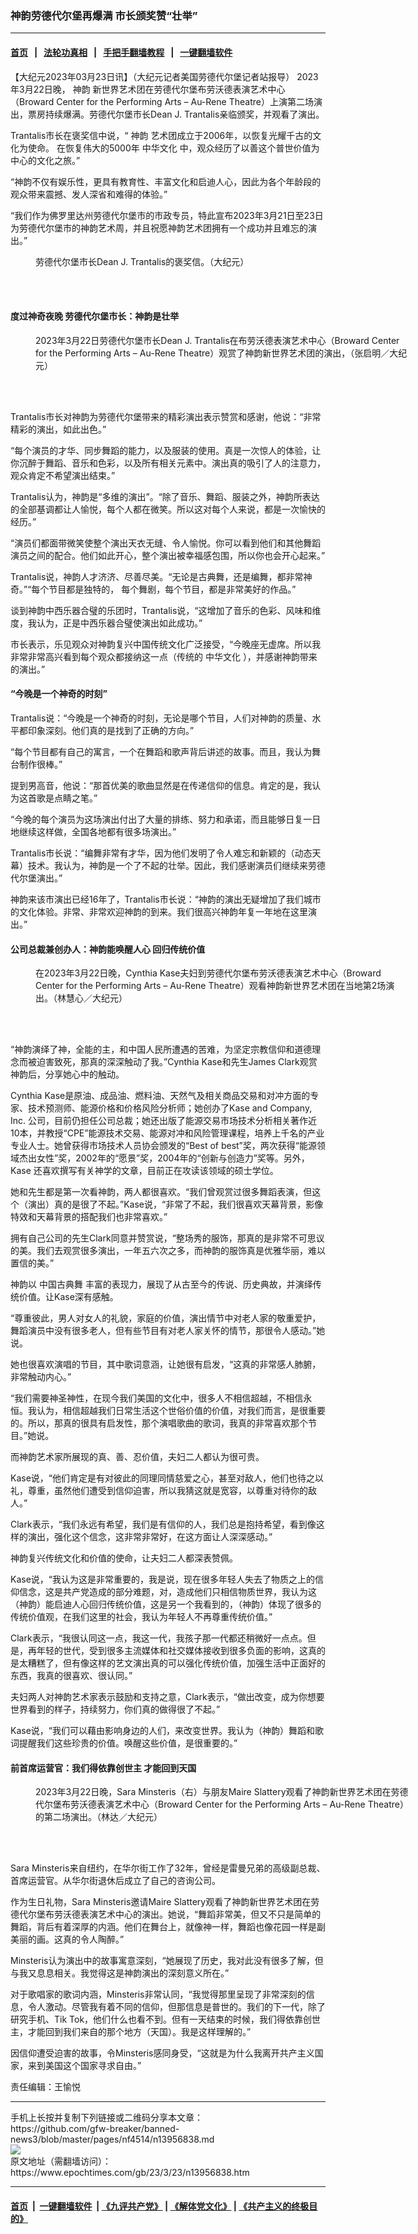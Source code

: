 ### 神韵劳德代尔堡再爆满 市长颁奖赞“壮举”
------------------------

#### [首页](https://github.com/gfw-breaker/banned-news3/blob/master/README.md) &nbsp;&nbsp;|&nbsp;&nbsp; [法轮功真相](https://github.com/begood0513/basic/blob/master/README.md)  &nbsp;&nbsp;|&nbsp;&nbsp; [手把手翻墙教程](https://github.com/gfw-breaker/guides/wiki)  &nbsp;&nbsp;|&nbsp;&nbsp; [一键翻墙软件](https://github.com/gfw-breaker/nogfw/blob/master/README.md)  



<div><p>
 【大纪元2023年03月23日讯】（大纪元记者美国劳德代尔堡记者站报导） 2023年3月22日晚，
 <ok href="https://www.epochtimes.com/gb/tag/%E7%A5%9E%E9%9F%B5.html">
  神韵
 </ok>
 新世界艺术团在劳德代尔堡布劳沃德表演艺术中心（Broward Center for the Performing Arts – Au-Rene Theatre）上演第二场演出，票房持续爆满。劳德代尔堡市长Dean J. Trantalis亲临颁奖，并观看了演出。
</p>
<p>
 Trantalis市长在褒奖信中说，“
 <ok href="https://www.epochtimes.com/gb/tag/%E7%A5%9E%E9%9F%B5.html">
  神韵
 </ok>
 艺术团成立于2006年，以恢复光耀千古的文化为使命。 在恢复伟大的5000年
 <ok href="https://www.epochtimes.com/gb/tag/%E4%B8%AD%E5%8D%8E%E6%96%87%E5%8C%96.html">
  中华文化
 </ok>
 中，观众经历了以善这个普世价值为中心的文化之旅。”
</p>
<p>
 “神韵不仅有娱乐性，更具有教育性、丰富文化和启迪人心，因此为各个年龄段的观众带来震撼、发人深省和难得的体验。”
</p>
<p>
 “我们作为佛罗里达州劳德代尔堡市的市政专员，特此宣布2023年3月21日至23日为劳德代尔堡市的神韵艺术周，并且祝愿神韵艺术团拥有一个成功并且难忘的演出。”
</p>
<figure aria-describedby="caption-attachment-13956859" class="wp-caption aligncenter" id="attachment_13956859" style="width: 450px">
 <ok href="https://i.epochtimes.com/assets/uploads/2023/03/id13956859-fc8a1f912a37807d47c3a496c21d7633.jpg" target="_blank">
  <img alt="" class="size-medium wp-image-13956859" src="https://i.epochtimes.com/assets/uploads/2023/03/id13956859-fc8a1f912a37807d47c3a496c21d7633-450x742.jpg"/>
 </ok>
 <br/><figcaption class="wp-caption-text" id="caption-attachment-13956859">
  劳德代尔堡市长Dean J. Trantalis的褒奖信。（大纪元）
 </figcaption><br/>
</figure><br/>
<h4>
 度过神奇夜晚 劳德代尔堡市长：神韵是壮举
</h4>
<figure aria-describedby="caption-attachment-13956860" class="wp-caption aligncenter" id="attachment_13956860" style="width: 600px">
 <ok href="https://i.epochtimes.com/assets/uploads/2023/03/id13956860-2303222340262124.jpg" target="_blank">
  <img alt="" class="size-large wp-image-13956860" src="https://i.epochtimes.com/assets/uploads/2023/03/id13956860-2303222340262124-600x400.jpg" title=""/>
 </ok>
 <br/><figcaption class="wp-caption-text" id="caption-attachment-13956860">
  2023年3月22日劳德代尔堡市长Dean J. Trantalis在布劳沃德表演艺术中心（Broward Center for the Performing Arts – Au-Rene Theatre）观赏了神韵新世界艺术团的演出，（张启明／大纪元）
 </figcaption><br/>
</figure><br/>
<p>
 Trantalis市长对神韵为劳德代尔堡带来的精彩演出表示赞赏和感谢，他说：“非常精彩的演出，如此出色。”
</p>
<p>
 “每个演员的才华、同步舞蹈的能力，以及服装的使用。真是一次惊人的体验，让你沉醉于舞蹈、音乐和色彩，以及所有相关元素中。演出真的吸引了人的注意力，观众肯定不希望演出结束​​。”
</p>
<p>
 Trantalis认为，神韵是“多维的演出”。“除了音乐、舞蹈、服装之外，神韵所表达的全部基调都让人愉悦，每个人都在微笑。所以这对每个人来说，都是一次愉快的经历。”
</p>
<p>
 “演员们都面带微笑使整个演出天衣无缝、令人愉悦。你可以看到他们和其他舞蹈演员之间的配合。他们如此开心，整个演出被幸福感包围，所以你也会开心起来。”
</p>
<p>
 Trantalis说，神韵人才济济、尽善尽美。“无论是古典舞，还是编舞，都非常神奇。”“每个节目都是独特的， 每个舞剧，每个节目，都是非常美好的作品。”
</p>
<p>
 谈到神韵中西乐器合璧的乐团时，Trantalis说，“这增加了音乐的色彩、风味和维度，我认为，正是中西乐器合璧使演出如此成功。”
</p>
<p>
 市长表示，乐见观众对神韵复兴中国传统文化广泛接受，“今晚座无虚席。所以我非常非常高兴看到每个观众都接纳这一点（传统的
 <ok href="https://www.epochtimes.com/gb/tag/%E4%B8%AD%E5%8D%8E%E6%96%87%E5%8C%96.html">
  中华文化
 </ok>
 ），并感谢神韵带来的演出。”
</p>
<h4>
 “今晚是一个神奇的时刻”
</h4>
<p>
 Trantalis说：“今晚是一个神奇的时刻，无论是哪个节目，人们对神韵的质量、水平都印象深刻。他们真的是找到了正确的方向。”
</p>
<p>
 “每个节目都有自己的寓言，一个在舞蹈和歌声背后讲述的故事。而且，我认为舞台制作很棒。”
</p>
<p>
 提到男高音，他说：“那首优美的歌曲显然是在传递信仰的信息。肯定的是，我认为这首歌是点睛之笔。”
</p>
<p>
 “今晚的每个演员为这场演出付出了大量的排练、努力和承诺，而且能够日复一日地继续这样做，全国各地都有很多场演出。”
</p>
<p>
 Trantalis市长说：“编舞非常有才华，因为他们发明了令人难忘和新颖的（动态天幕）技术。我认为，神韵是一个了不起的壮举。因此，我们感谢演员们继续来劳德代尔堡演出。”
</p>
<p>
 神韵来该市演出已经16年了，Trantalis市长说：“神韵的演出无疑增加了我们城市的文化体验。非常、非常欢迎神韵的到来。我们很高兴神韵年复一年地在这里演出。”
</p>
<h4>
 公司总裁兼创办人：神韵能唤醒人心 回归传统价值
</h4>
<figure aria-describedby="caption-attachment-13956861" class="wp-caption aligncenter" id="attachment_13956861" style="width: 600px">
 <ok href="https://i.epochtimes.com/assets/uploads/2023/03/id13956861-2303222346412124.jpg" target="_blank">
  <img alt="" class="size-large wp-image-13956861" src="https://i.epochtimes.com/assets/uploads/2023/03/id13956861-2303222346412124-600x401.jpg" title=""/>
 </ok>
 <br/><figcaption class="wp-caption-text" id="caption-attachment-13956861">
  在2023年3月22日晚，Cynthia Kase夫妇到劳德代尔堡布劳沃德表演艺术中心（Broward Center for the Performing Arts – Au-Rene Theatre）观看神韵新世界艺术团在当地第2场演出。（林慧心／大纪元）
 </figcaption><br/>
</figure><br/>
<p>
 “神韵演绎了神，全能的主，和中国人民所遭遇的苦难，为坚定宗教信仰和道德理念而被迫害致死，那真的深深触动了我。”Cynthia Kase和先生James Clark观赏神韵后，分享她心中的触动。
</p>
<p>
 Cynthia Kase是原油、成品油、燃料油、天然气及相关商品交易和对冲方面的专家、技术预测师、能源价格和价格风险分析师；她创办了Kase and Company, Inc. 公司，目前仍担任公司总裁；她还出版了能源交易市场技术分析相关著作近10本，并教授“CPE”能源技术交易、能源对冲和风险管理课程，培养上千名的产业专业人士。她曾获得市场技术人员协会颁发的“Best of best”奖，两次获得“能源领域杰出女性”奖，2002年的“愿景”奖，2004年的“创新与创造力”奖等。另外，Kase 还喜欢撰写有关神学的文章，目前正在攻读该领域的硕士学位。
</p>
<p>
 她和先生都是第一次看神韵，两人都很喜欢。“我们曾观赏过很多舞蹈表演，但这个（演出）真的是很了不起。”Kase说，“非常了不起，我们很喜欢天幕背景，影像特效和天幕背景的搭配我们也非常喜欢。”
</p>
<p>
 拥有自己公司的先生Clark同意并赞赏说，“整场秀的服饰，那真的是非常不可思议的美。我们去观赏很多演出，一年五六次之多，而神韵的服饰真是优雅华丽，难以置信的美。”
</p>
<p>
 神韵以
 <ok href="https://www.epochtimes.com/gb/tag/%E4%B8%AD%E5%9B%BD%E5%8F%A4%E5%85%B8%E8%88%9E.html">
  中国古典舞
 </ok>
 丰富的表现力，展现了从古至今的传说、历史典故，并演绎传统价值。让Kase深有感触。
</p>
<p>
 “尊重彼此，男人对女人的礼貌，家庭的价值，演出情节中对老人家的敬重爱护，舞蹈演员中没有很多老人，但有些节目有对老人家关怀的情节，那很令人感动。”她说。
</p>
<p>
 她也很喜欢演唱的节目，其中歌词意涵，让她很有启发，“这真的非常感人肺腑，非常触动内心。”
</p>
<p>
 “我们需要神圣神性，在现今我们美国的文化中，很多人不相信超越，不相信永恒。我认为，相信超越我们日常生活这个世俗价值的价值，对我们而言，是很重要的。所以，那真的很具有启发性，那个演唱歌曲的歌词，我真的非常喜欢那个节目。”她说。
</p>
<p>
 而神韵艺术家所展现的真、善、忍价值，夫妇二人都认为很可贵。
</p>
<p>
 Kase说，“他们肯定是有对彼此的同理同情慈爱之心，甚至对敌人，他们也待之以礼，尊重，虽然他们遭受到信仰迫害，所以我猜这就是宽容，以尊重对待你的敌人。”
</p>
<p>
 Clark表示，“我们永远有希望，我们是有信仰的人，我们总是抱持希望，看到像这样的演出，强化这个信念，这非常非常好，在这方面让人深深感动。”
</p>
<p>
 神韵复兴传统文化和价值的使命，让夫妇二人都深表赞佩。
</p>
<p>
 Kase说，“我认为这是非常重要的，我是说，现在很多年轻人失去了物质之上的信仰信念，这是共产党造成的部分难题，对，造成他们只相信物质世界，我认为这（神韵）能启迪人心回归传统价值，这是另一个我看到的，（神韵）体现了很多的传统价值观，在我们这里的社会，我认为年轻人不再尊重传统价值。”
</p>
<p>
 Clark表示，“我很认同这一点，我这一代，我孩子那一代都还稍微好一点点。但是，再年轻的世代，受到很多主流媒体和社交媒体接收到很多负面的影响，这真的是太糟糕了，但有像这样的艺文演出真的可以强化传统价值，加强生活中正面好的东西，我真的很喜欢、很认同。”
</p>
<p>
 夫妇两人对神韵艺术家表示鼓励和支持之意，Clark表示，“做出改变，成为你想要世界看到的样子，持续努力，你们真的做得很了不起。”
</p>
<p>
 Kase说，“我们可以藉由影响身边的人们，来改变世界。我认为（神韵）舞蹈和歌词提醒我们这些珍贵的价值。唤醒这些价值，是很重要的。”
</p>
<h4>
 前首席运营官：我们得依靠创世主 才能回到天国
</h4>
<figure aria-describedby="caption-attachment-13956862" class="wp-caption aligncenter" id="attachment_13956862" style="width: 600px">
 <ok href="https://i.epochtimes.com/assets/uploads/2023/03/id13956862-2303222340192124.jpg" target="_blank">
  <img alt="" class="size-large wp-image-13956862" src="https://i.epochtimes.com/assets/uploads/2023/03/id13956862-2303222340192124-600x400.jpg" title=""/>
 </ok>
 <br/><figcaption class="wp-caption-text" id="caption-attachment-13956862">
  2023年3月22日晚，Sara Minsteris（右）与朋友Maire Slattery观看了神韵新世界艺术团在劳德代尔堡布劳沃德表演艺术中心（Broward Center for the Performing Arts – Au-Rene Theatre）的第二场演出。（林达／大纪元）
 </figcaption><br/>
</figure><br/>
<p>
 Sara Minsteris来自纽约，在华尔街工作了32年，曾经是雷曼兄弟的高级副总裁、首席运营官。从华尔街退休后成立了自己的咨询公司。
</p>
<p>
 作为生日礼物，Sara Minsteris邀请Maire Slattery观看了神韵新世界艺术团在劳德代尔堡布劳沃德表演艺术中心的演出。她说，“舞蹈非常美，但又不只是简单的舞蹈，背后有着深厚的内涵。他们在舞台上，就像神一样，舞蹈也像花园一样是副美丽的画。这真的令人陶醉。”
</p>
<p>
 Minsteris认为演出中的故事寓意深刻，“她展现了历史，我对此没有很多了解，但与我又息息相关。我觉得这是神韵演出的深刻意义所在。”
</p>
<p>
 对于歌唱家的歌词内涵，Minsteris非常认同，“我觉得那里呈现了非常深刻的信息，令人激动。尽管我有着不同的信仰，但那信息是普世的。我们的下一代，除了研究手机、Tik Tok，他们什么也看不到。但有一天结束的时候，我们得依靠创世主，才能回到我们来自的那个地方（天国）。我是这样理解的。”
</p>
<p>
 因信仰遭受迫害的故事，令Minsteris感同身受，“这就是为什么我离开共产主义国家，来到美国这个国家寻求自由。”
</p>
<p>
 责任编辑：王愉悦
</p>
</div>
<hr/>
手机上长按并复制下列链接或二维码分享本文章：<br/>
https://github.com/gfw-breaker/banned-news3/blob/master/pages/nf4514/n13956838.md <br/>
<a href='https://github.com/gfw-breaker/banned-news3/blob/master/pages/nf4514/n13956838.md'><img src='https://github.com/gfw-breaker/banned-news3/blob/master/pages/nf4514/n13956838.md.png'/></a> <br/>
原文地址（需翻墙访问）：https://www.epochtimes.com/gb/23/3/23/n13956838.htm


------------------------
#### [首页](https://github.com/gfw-breaker/banned-news3/blob/master/README.md) &nbsp;|&nbsp; [一键翻墙软件](https://github.com/gfw-breaker/nogfw/blob/master/README.md) &nbsp;| [《九评共产党》](https://github.com/gfw-breaker/9ping.md/blob/master/README.md#九评之一评共产党是什么) | [《解体党文化》](https://github.com/gfw-breaker/jtdwh.md/blob/master/README.md) | [《共产主义的终极目的》](https://github.com/gfw-breaker/gczydzjmd.md/blob/master/README.md)


<img src='http://gfw-breaker.win/banned-news3/pages/nf4514/n13956838.md' width='0px' height='0px'/>